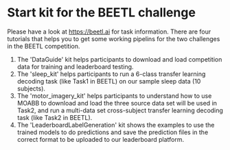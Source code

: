 # Start kit for the BEETL challenge
Please have a look at https://beetl.ai for task information.
There are four tutorials that helps you to get some working pipelins for the two challenges in the BEETL competition.
1. The 'DataGuide' kit helps participants to download and load competition data for training and leaderboard testing.
2. The 'sleep_kit' helps participants to run a 6-class transfer learning decoding task (like Task1 in BEETL) on our sample sleep data (10 subjects).
3. The 'motor_imagery_kit' helps participants to understand how to use MOABB to download and load the three source data set will be used in Task2, and run a multi-data set cross-subject transfer learning decoding task (like Task2 in BEETL).
4. The 'LeaderboardLabelGeneration' kit shows the examples to use the trained models to do predictions and save the prediction files in the correct format to be uploaded to our leaderboard platform.

